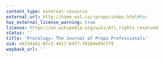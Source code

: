 ```yaml
---
content_type: external-resource
external_url: http://home.eol.ca/~props/index.html#toc
has_external_license_warning: true
license: https://en.wikipedia.org/wiki/All_rights_reserved
status: ''
title: 'Protology: The Journal of Props Professionals'
uid: e0334ab1-8fc5-4617-b4ff-f018de69cff9
wayback_url: ''
---
```

